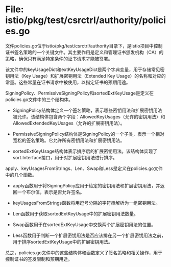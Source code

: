 # File: istio/pkg/test/csrctrl/authority/policies.go

文件policies.go位于istio/pkg/test/csrctrl/authority目录下，是Istio项目中控制证书签名策略的一个关键文件。其主要作用是定义和管理证书颁发机构（CA）的策略，确保只有满足特定条件的证书请求才能被签署。

该文件中的keyUsageDict和extKeyUsageDict是两个字典变量，用于存储常见密钥用法（Key Usage）和扩展密钥用法（Extended Key Usage）的名称和对应的常量。这些常量在证书请求中被使用，以指定证书的预期用途。

SigningPolicy、PermissiveSigningPolicy和sortedExtKeyUsage是定义在policies.go文件中的三个结构体。

- SigningPolicy结构体定义一个签名策略，表示哪些密钥用法和扩展密钥用法被允许。该结构体包含两个字段：AllowedKeyUsages（允许的密钥用法）和 AllowedExtendedKeyUsages（允许的扩展密钥用法）。

- PermissiveSigningPolicy结构体是SigningPolicy的一个子类，表示一个相对宽松的签名策略。它允许所有密钥用法和扩展密钥用法。

- sortedExtKeyUsage结构体表示排序后的扩展密钥用法。该结构体实现了sort.Interface接口，用于对扩展密钥用法进行排序。

apply、keyUsagesFromStrings、Len、Swap和Less是定义在policies.go文件中的几个函数。

- apply函数用于将SigningPolicy应用于给定的密钥用法和扩展密钥用法，并返回一个布尔值，表示是否允许签名。

- keyUsagesFromStrings函数将用逗号分隔的字符串解析为一组密钥用法。

- Len函数用于获取sortedExtKeyUsage中的扩展密钥用法数量。

- Swap函数用于在sortedExtKeyUsage中交换两个扩展密钥用法的位置。

- Less函数用于判断一个扩展密钥用法是否应该排在另一个扩展密钥用法之前，用于排序sortedExtKeyUsage中的扩展密钥用法。

总之，policies.go文件中的这些结构体和函数定义了签名策略和相关操作，用于控制证书的签发限制和预期用途。

